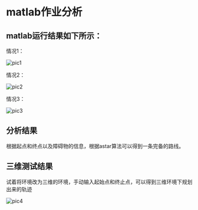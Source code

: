 # matlab作业分析

## matlab运行结果如下所示：

情况1：


![pic1](/home/lance/Desktop/ch2_hw/matlab/pic/Selection_044.png)

情况2：

![pic2](/home/lance/Desktop/ch2_hw/matlab/pic/Selection_045.png)

情况3：

![pic3](/home/lance/Desktop/ch2_hw/matlab/pic/Selection_046.png)

## 分析结果

根据起点和终点以及障碍物的信息，根据astar算法可以得到一条完备的路线。


## 三维测试结果

试着将环境改为三维的环境，手动输入起始点和终止点，可以得到三维环境下规划出来的轨迹

![pic4](/home/lance/Desktop/ch2_hw/matlab/pic/Selection_047.png)
